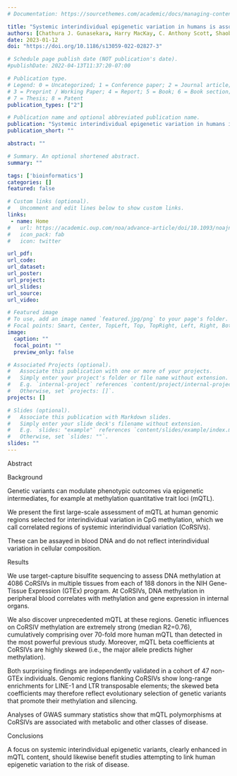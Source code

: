 ```yaml
---
# Documentation: https://sourcethemes.com/academic/docs/managing-content/

title: "Systemic interindividual epigenetic variation in humans is associated with transposable elements and under strong genetic control"
authors: [Chathura J. Gunasekara, Harry MacKay, C. Anthony Scott, Shaobo Li, Eleonora Laritsky, Maria S. Baker, Sandra L. Grimm, Goo Jun, Yumei Li, Rui Chen, Joseph L. Wiemels, Cristian Coarfa, Robert A. Waterland]
date: 2023-01-12
doi: "https://doi.org/10.1186/s13059-022-02827-3"

# Schedule page publish date (NOT publication's date).
#publishDate: 2022-04-13T11:37:20-07:00

# Publication type.
# Legend: 0 = Uncategorized; 1 = Conference paper; 2 = Journal article;
# 3 = Preprint / Working Paper; 4 = Report; 5 = Book; 6 = Book section;
# 7 = Thesis; 8 = Patent
publication_types: ["2"]

# Publication name and optional abbreviated publication name.
publication: "Systemic interindividual epigenetic variation in humans is associated with transposable elements and under strong genetic control"
publication_short: ""

abstract: ""

# Summary. An optional shortened abstract.
summary: ""

tags: ['bioinformatics']
categories: []
featured: false

# Custom links (optional).
#   Uncomment and edit lines below to show custom links.
links:
 - name: Home
#   url: https://academic.oup.com/noa/advance-article/doi/10.1093/noajnl/vdac045/6568033
#   icon_pack: fab
#   icon: twitter

url_pdf:
url_code:
url_dataset:
url_poster:
url_project:
url_slides:
url_source:
url_video:

# Featured image
# To use, add an image named `featured.jpg/png` to your page's folder. 
# Focal points: Smart, Center, TopLeft, Top, TopRight, Left, Right, BottomLeft, Bottom, BottomRight.
image:
  caption: ""
  focal_point: ""
  preview_only: false

# Associated Projects (optional).
#   Associate this publication with one or more of your projects.
#   Simply enter your project's folder or file name without extension.
#   E.g. `internal-project` references `content/project/internal-project/index.md`.
#   Otherwise, set `projects: []`.
projects: []

# Slides (optional).
#   Associate this publication with Markdown slides.
#   Simply enter your slide deck's filename without extension.
#   E.g. `slides: "example"` references `content/slides/example/index.md`.
#   Otherwise, set `slides: ""`.
slides: ""
---
```


Abstract

Background

Genetic variants can modulate phenotypic outcomes via epigenetic intermediates, for example at methylation quantitative trait loci (mQTL). 

We present the first large-scale assessment of mQTL at human genomic regions selected for interindividual variation in CpG methylation, which we call correlated regions of systemic interindividual variation (CoRSIVs). 

These can be assayed in blood DNA and do not reflect interindividual variation in cellular composition.

Results

We use target-capture bisulfite sequencing to assess DNA methylation at 4086 CoRSIVs in multiple tissues from each of 188 donors in the NIH Gene-Tissue Expression (GTEx) program. At CoRSIVs, DNA methylation in peripheral blood correlates with methylation and gene expression in internal organs. 

We also discover unprecedented mQTL at these regions. Genetic influences on CoRSIV methylation are extremely strong (median R2=0.76), cumulatively comprising over 70-fold more human mQTL than detected in the most powerful previous study. Moreover, mQTL beta coefficients at CoRSIVs are highly skewed (i.e., the major allele predicts higher methylation). 

Both surprising findings are independently validated in a cohort of 47 non-GTEx individuals. Genomic regions flanking CoRSIVs show long-range enrichments for LINE-1 and LTR transposable elements; the skewed beta coefficients may therefore reflect evolutionary selection of genetic variants that promote their methylation and silencing. 

Analyses of GWAS summary statistics show that mQTL polymorphisms at CoRSIVs are associated with metabolic and other classes of disease.

Conclusions

A focus on systemic interindividual epigenetic variants, clearly enhanced in mQTL content, should likewise benefit studies attempting to link human epigenetic variation to the risk of disease.